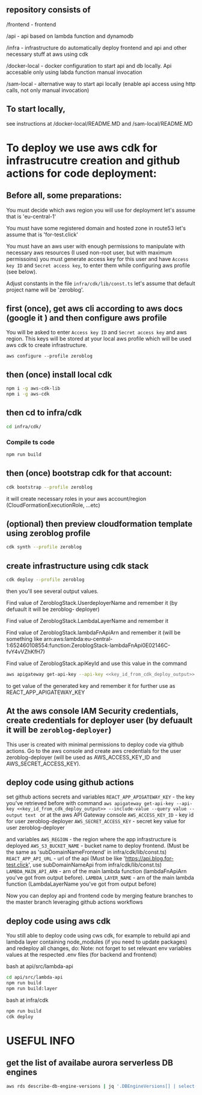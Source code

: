 ## repository consists of

/frontend     - frontend

/api          - api based on lambda function and dynamodb

/infra        - infrastructure do automatically deploy frontend and api and other necessary stuff at aws using cdk

/docker-local - docker configuration to start api and db locally. Api accesable only using labda function manual invocation

/sam-local    - alternative way to start api locally (enable api access using http calls, not only manual invocation)


## To start locally, 
see instructions at  /docker-local/README.MD and /sam-local/README.MD


# To deploy we use aws cdk for infrastrucutre creation and github actions for code deployment: 

## Before all, some preparations:
You must decide which aws region you will use for deployment
let's assume that is 'eu-central-1'

You must have some registered domain and hosted zone in route53
let's assume that is 'for-test.click'

You must have an aws user with enough permissions to manipulate with necessary aws resources (I used non-root user, but with maximum permissoins)
you must generate access key for this user and have `Access key ID` and `Secret access key`,  to enter them while configuring aws profile (see below).

Adjust constants in the file  `infra/cdk/lib/const.ts`
let's assume that default project name will be 'zeroblog'.


## first (once), get aws cli according to aws docs (google it ) and then configure aws profile
You will be asked to enter `Access key ID` and `Secret access key` and aws region.
This keys will be stored at your local aws profile which will be used aws cdk to create infrastructure.

```shell
aws configure --profile zeroblog
```


## then (once) install local cdk
```bash
npm i -g aws-cdk-lib
npm i -g aws-cdk 
```

## then cd to infra/cdk 
```bash
cd infra/cdk/
```


### Compile ts code
```bash
npm run build
```

## then (once) bootstrap cdk for that account:
```bash
cdk bootstrap --profile zeroblog
```
it will create necessary roles in your aws account/region  (CloudFormationExecutionRole, ...etc)


## (optional) then preview cloudformation template using  zeroblog profile
```bash
cdk synth --profile zeroblog
```

## create infrastructure using cdk stack
```bash
cdk deploy --profile zeroblog
```
then you'll see several output values. 

Find value of ZeroblogStack.UserdeployerName and remember it (by defuault it will be zeroblog-
deployer)

Find value of ZeroblogStack.LambdaLayerName and remember it 

Find value of ZeroblogStack.lambdaFnApiArn and remember it (will be something like arn:aws:lambda:eu-central-1:652460108554:function:ZeroblogStack-lambdaFnApi0E02146C-fvY4vVZhKfH7)

Find value of ZeroblogStack.apiKeyId and use this value in the command 

```bash
aws apigateway get-api-key --api-key <<key_id_from_cdk_deploy_output>> --include-value --query value --output text
```
to get value of the generated key and remember it for further use as REACT_APP_APIGATEWAY_KEY

## At the aws console IAM Security credentials, create credentials for deployer user  (by defuault it will be `zeroblog-deployer`)

This user is created with minimal permissions to deploy code via github actions.
Go to the aws console and create aws credentials for the user zeroblog-deployer (will be used as AWS_ACCESS_KEY_ID and AWS_SECRET_ACCESS_KEY).

## deploy code using github actions 

set  github actions secrets and variables
`REACT_APP_APIGATEWAY_KEY` - the key you've retrieved before with command `aws apigateway get-api-key --api-key <<key_id_from_cdk_deploy_output>> --include-value --query value --output text ` or at the aws API Gateway console 
`AWS_ACCESS_KEY_ID` - key id for user zeroblog-deployer
`AWS_SECRET_ACCESS_KEY` - secret key value for user zeroblog-deployer

and variables
`AWS_REGION` - the region where the app infrastructure is deployed
`AWS_S3_BUCKET_NAME` - bucket name to deploy frontend. (Must be the same as 'subDomainNameFrontend' in infra/cdk/lib/const.ts) 
`REACT_APP_API_URL` - url of the api (Must be like 'https://api.blog.for-test.click', use subDomainNameApi from infra/cdk/lib/const.ts)
`LAMBDA_MAIN_API_ARN` - arn of the main lambda function (lambdaFnApiArn you've got from output before).
`LAMBDA_LAYER_NAME` - arn of the main lambda function (LambdaLayerName you've got from output before)

Now you can deploy api and frontend code by merging feature branches to the master branch leveraging github actions workflows

## deploy code using aws cdk
You still able to deploy code using cws cdk, for example to rebuild api and lambda layer containing node_modules (if you need to update packages) and redeploy all changes, do:
Note: not forget to set relevant env variables values at the respected .env files (for backend and frontend)

bash at api/src/lambda-api
```bash
cd api/src/lambda-api
npm run build
npm run build:layer
```
bash at infra/cdk
```bash
npm run build
cdk deploy
```

# USEFUL INFO
## get the list of  availabe aurora serverless DB engines
```sh
aws rds describe-db-engine-versions | jq '.DBEngineVersions[] | select(.SupportedEngineModes != null and .SupportedEngineModes[] == "serverless" and .Engine == "aurora-postgresql")'
```
